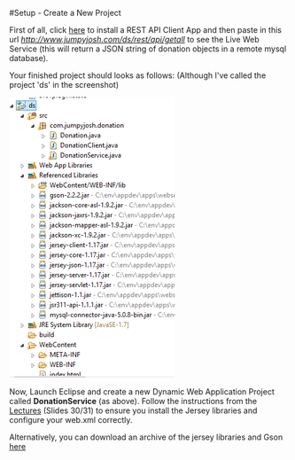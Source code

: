 #Setup - Create a New Project

First of all, click [here](http://www.getpostman.com) to install a REST API Client App and then paste in this url <i>http://www.jumpyjosh.com/ds/rest/api/getall</i> to see the Live Web Service (this will return a JSON string of donation objects in a remote mysql database).

Your finished project should looks as follows: (Although I've called the project 'ds' in the screenshot)

![](../img/img6rest.png)


Now, Launch Eclipse and create a new Dynamic Web Application Project called <b>DonationService</b> (as above). Follow the instructions from the [Lectures](http://www.jumpyjosh.com/downloads/dwd/lectures/pdfs/rest.pdf) (Slides 30/31) to ensure you install the Jersey libraries and configure your web.xml correctly.

Alternatively, you can download an archive of the jersey libraries and Gson [here](../archives/lib.zip)

 